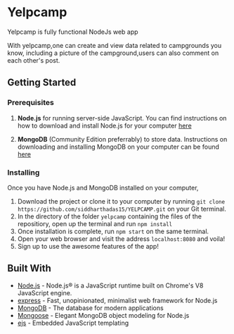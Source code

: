 # Yelpcamp

Yelpcamp is fully functional NodeJs web app

With yelpcamp,one can create and view data related to campgrounds you know, including a picture of the campground,users can also comment on each other's post.

## Getting Started

### Prerequisites

1. **Node.js** for running server-side JavaScript. You can find instructions on how to download and install Node.js for your computer [here](https://nodejs.org/en/download/)

2. **MongoDB** (Community Edition preferrably) to store data. Instructions on downloading and installing MongoDB on your computer can be found [here](https://docs.mongodb.com/manual/installation/)

### Installing

Once you have Node.js and MongoDB installed on your computer,

1. Download the project or clone it to your computer by running `git clone https://github.com/siddharthadas15/YELPCAMP.git` on your Git terminal.
2. In the directory of the folder `yelpcamp` containing the files of the repositiory, open up the terminal and run `npm install`
3. Once installation is complete, run `npm start` on the same terminal.
4. Open your web browser and visit the address `localhost:8080` and voila!
5. Sign up to use the awesome features of the app!

## Built With

- [Node.js](https://nodejs.org) - Node.js® is a JavaScript runtime built on Chrome's V8 JavaScript engine.
- [express](https://expressjs.com//) - Fast, unopinionated, minimalist web framework for Node.js
- [MongoDB](https://www.mongodb.com/) - The database for
  modern applications
- [Mongoose](https://mongoosejs.com/) - Elegant MongoDB object modeling for Node.js
- [ejs](https://ejs.co/) - Embedded JavaScript templating
